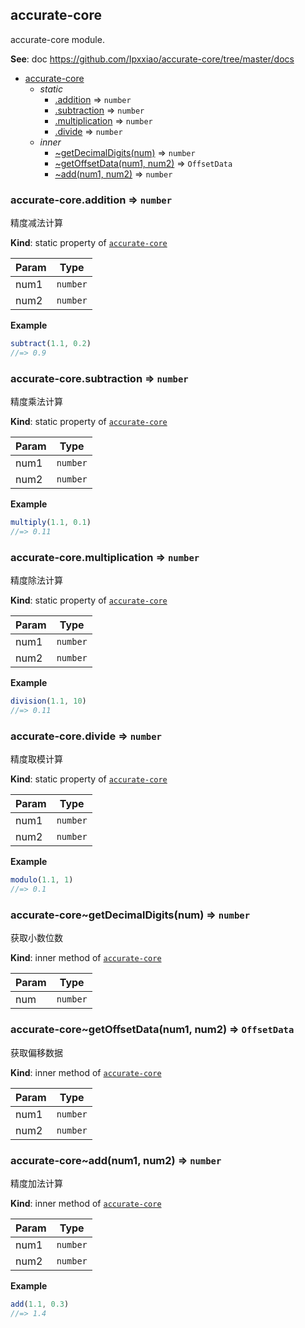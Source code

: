 <a name="module_accurate-core"></a>

## accurate-core
<p>accurate-core module.</p>

**See**: doc https://github.com/Ipxxiao/accurate-core/tree/master/docs  

* [accurate-core](#module_accurate-core)
    * _static_
        * [.addition](#module_accurate-core.addition) ⇒ <code>number</code>
        * [.subtraction](#module_accurate-core.subtraction) ⇒ <code>number</code>
        * [.multiplication](#module_accurate-core.multiplication) ⇒ <code>number</code>
        * [.divide](#module_accurate-core.divide) ⇒ <code>number</code>
    * _inner_
        * [~getDecimalDigits(num)](#module_accurate-core..getDecimalDigits) ⇒ <code>number</code>
        * [~getOffsetData(num1, num2)](#module_accurate-core..getOffsetData) ⇒ <code>OffsetData</code>
        * [~add(num1, num2)](#module_accurate-core..add) ⇒ <code>number</code>

<a name="module_accurate-core.addition"></a>

### accurate-core.addition ⇒ <code>number</code>
<p>精度减法计算</p>

**Kind**: static property of [<code>accurate-core</code>](#module_accurate-core)  

| Param | Type |
| --- | --- |
| num1 | <code>number</code> | 
| num2 | <code>number</code> | 

**Example**  
```js
subtract(1.1, 0.2)
//=> 0.9
```
<a name="module_accurate-core.subtraction"></a>

### accurate-core.subtraction ⇒ <code>number</code>
<p>精度乘法计算</p>

**Kind**: static property of [<code>accurate-core</code>](#module_accurate-core)  

| Param | Type |
| --- | --- |
| num1 | <code>number</code> | 
| num2 | <code>number</code> | 

**Example**  
```js
multiply(1.1, 0.1)
//=> 0.11
```
<a name="module_accurate-core.multiplication"></a>

### accurate-core.multiplication ⇒ <code>number</code>
<p>精度除法计算</p>

**Kind**: static property of [<code>accurate-core</code>](#module_accurate-core)  

| Param | Type |
| --- | --- |
| num1 | <code>number</code> | 
| num2 | <code>number</code> | 

**Example**  
```js
division(1.1, 10)
//=> 0.11
```
<a name="module_accurate-core.divide"></a>

### accurate-core.divide ⇒ <code>number</code>
<p>精度取模计算</p>

**Kind**: static property of [<code>accurate-core</code>](#module_accurate-core)  

| Param | Type |
| --- | --- |
| num1 | <code>number</code> | 
| num2 | <code>number</code> | 

**Example**  
```js
modulo(1.1, 1)
//=> 0.1
```
<a name="module_accurate-core..getDecimalDigits"></a>

### accurate-core~getDecimalDigits(num) ⇒ <code>number</code>
<p>获取小数位数</p>

**Kind**: inner method of [<code>accurate-core</code>](#module_accurate-core)  

| Param | Type |
| --- | --- |
| num | <code>number</code> | 

<a name="module_accurate-core..getOffsetData"></a>

### accurate-core~getOffsetData(num1, num2) ⇒ <code>OffsetData</code>
<p>获取偏移数据</p>

**Kind**: inner method of [<code>accurate-core</code>](#module_accurate-core)  

| Param | Type |
| --- | --- |
| num1 | <code>number</code> | 
| num2 | <code>number</code> | 

<a name="module_accurate-core..add"></a>

### accurate-core~add(num1, num2) ⇒ <code>number</code>
<p>精度加法计算</p>

**Kind**: inner method of [<code>accurate-core</code>](#module_accurate-core)  

| Param | Type |
| --- | --- |
| num1 | <code>number</code> | 
| num2 | <code>number</code> | 

**Example**  
```js
add(1.1, 0.3)
//=> 1.4
```
